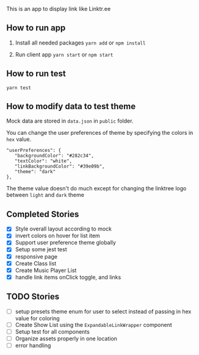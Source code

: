 This is an app to display link like Linktr.ee

## How to run app

1. Install all needed packages
   `yarn add` or `npm install`

1. Run client app
   `yarn start` or `npm start`

## How to run test

`yarn test`

## How to modify data to test theme

Mock data are stored in `data.json` in `public` folder.

You can change the user preferences of theme by specifying the colors in `hex` value.

```
"userPreferences": {
   "backgroundColor": "#282c34",
   "textColor": "white",
   "linkBackgroundColor": "#39e09b",
   "theme": "dark"
},
```

The theme value doesn't do much except for changing the linktree logo between `light` and `dark` theme

## Completed Stories

- [x] Style overall layout according to mock
- [x] invert colors on hover for list item
- [x] Support user preference theme globally
- [x] Setup some jest test
- [x] responsive page
- [x] Create Class list
- [x] Create Music Player List
- [x] handle link items onClick toggle, and links

## TODO Stories

- [ ] setup presets theme enum for user to select instead of passing in hex value for coloring
- [ ] Create Show List using the `ExpandableLinkWrapper` component
- [ ] Setup test for all components
- [ ] Organize assets properly in one location
- [ ] error handling
